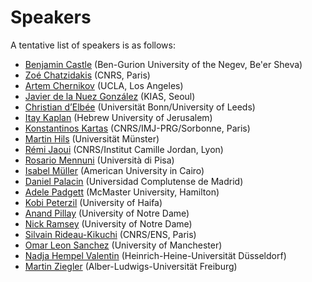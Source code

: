 <html>

<head> 
<h1>Speakers</h1>
</head>

<body>
<p>A tentative list of speakers is as follows:</p>

<ul> 
  <li><a href="https://www.math.bgu.ac.il/en/research/faculty">Benjamin Castle</a> (Ben-Gurion University of the Negev, Be'er Sheva)</li>
  <li><a href="https://www.math.ens.psl.eu/~zchatzid/">Zoé Chatzidakis</a> (CNRS, Paris) </li>
<li><a href="https://www.math.ucla.edu/~chernikov/">Artem Chernikov</a> (UCLA, Los Angeles) </li>
<li><a href="https://www.kias.re.kr/kias/schools/mathmaticsPeople/listRsrchFellows.do?menuNo=402015">Javier de la Nuez González</a> (KIAS, Seoul)</li>
  <li><a href="https://choum.net/~chris/page_perso/">Christian d’Elbée</a> (Universit&auml;t Bonn/University of Leeds)</li>
  <li><a href="https://mathematics.huji.ac.il/people/itay-kaplan">Itay Kaplan</a> (Hebrew University of Jerusalem)</li>
  <li><a href="https://sites.google.com/view/kartaskostas">Konstantinos Kartas</a> (CNRS/IMJ-PRG/Sorbonne, Paris)</li>
<li><a href="https://www.uni-muenster.de/Logik/hils/">Martin Hils</a> (Universit&auml;t M&uuml;nster)</li>
  <li><a href="https://remijaoui.github.io/">Rémi Jaoui</a> (CNRS/Institut Camille Jordan, Lyon)</li>
  <li><a href="https://poisson.phc.dm.unipi.it/~mennuni/">Rosario Mennuni</a> (Universit&agrave; di Pisa)</li>
  <li><a href="https://www.aucegypt.edu/fac/isabel">Isabel M&uuml;ller</a> (American University in Cairo)</li>
  <li><a href="https://www.ucm.es/dpalacin/">Daniel Palacin</a> (Universidad Complutense de Madrid)</li>
  <li><a href="https://sites.google.com/berkeley.edu/adelepadgett/home">Adele Padgett</a> (McMaster University, Hamilton)</li>
  <li><a href="https://math.haifa.ac.il/kobi/">Kobi Peterzil</a> (University of Haifa)</li>
  <li><a href="https://math.nd.edu/people/faculty/anand-pillay/">Anand Pillay</a> (University of Notre Dame)</li>
  <li><a href="https://www.nramseymath.com/">Nick Ramsey</a> (University of Notre Dame)</li>
  <li><a href="https://www.math.ens.psl.eu/~rideau/en/index.html">Silvain Rideau-Kikuchi</a> (CNRS/ENS, Paris)</li>
  <li><a href="https://research.manchester.ac.uk/en/persons/omar.sanchez">Omar Leon Sanchez</a> (University of Manchester)</li>
<li><a href="http://home.mathematik.uni-freiburg.de/valentin/index-eng.html">Nadja Hempel Valentin</a> (Heinrich-Heine-Universit&auml;t D&uuml;sseldorf)</li>
  <li><a href="https://home.mathematik.uni-freiburg.de/ziegler/">Martin Ziegler</a> (Alber-Ludwigs-Universit&auml;t Freiburg)</li>
</ul>
</body>
<html>
